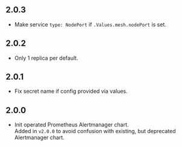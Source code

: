 ## 2.0.3

* Make service `type: NodePort` if `.Values.mesh.nodePort` is set. 

## 2.0.2

* Only 1 replica per default.

## 2.0.1

* Fix secret name if config provided via values.

## 2.0.0

* Init operated Prometheus Alertmanager chart.  
  Added in `v2.0.0` to avoid confusion with existing, but deprecated Alertmanager chart.
